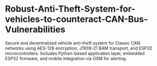 # Robust-Anti-Theft-System-for-vehicles-to-counteract-CAN-Bus-Vulnerabilities
Secure and decentralized vehicle anti-theft system for Classic CAN networks using AES-128 encryption, J1939-21 BAM transport, and ESP32 microcontrollers. Includes Python-based application layer, embedded ESP32 firmware, and mobile integration via GSM for alerting.
